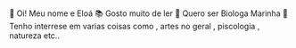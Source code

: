 🙂 Oi! Meu nome e Eloá
📚 Gosto muito de ler 
🐳 Quero ser Biologa Marinha
💬 Tenho interrese em varias coisas como , artes no geral , piscologia , natureza etc..
